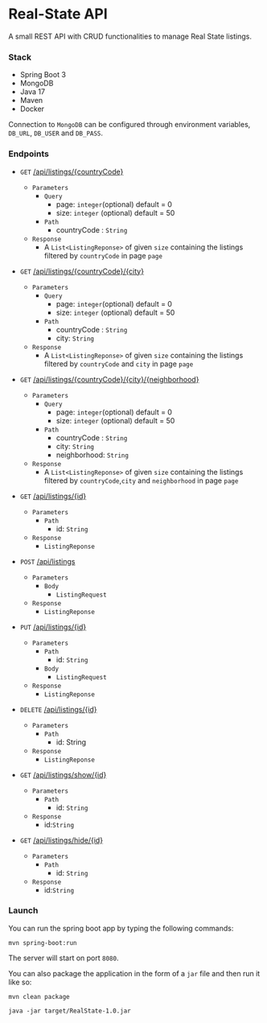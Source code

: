 # Real-State API

A small REST API with CRUD functionalities to manage Real State listings.

### Stack

- Spring Boot 3
- MongoDB
- Java 17
- Maven
- Docker

Connection to `MongoDB` can be configured through environment variables, `DB_URL`, `DB_USER` and `DB_PASS`.

### Endpoints
- `GET` [/api/listings/{countryCode}]()
    - `Parameters`
        - `Query`
            - page: `integer`(optional) default = 0
            - size: `integer` (optional) default = 50
        - `Path`
            - countryCode : `String` 
    - `Response`
        - A `List<ListingReponse>` of given `size` containing the listings filtered by `countryCode` in page `page`


- `GET` [/api/listings/{countryCode}/{city}]()
    - `Parameters`
        - `Query`
            - page: `integer`(optional) default = 0
            - size: `integer` (optional) default = 50
        - `Path`
            - countryCode : `String`
            - city: `String`
  - `Response`
      - A `List<ListingReponse>` of given `size` containing the listings filtered by `countryCode` and `city` in page `page`


- `GET` [/api/listings/{countryCode}/{city}/{neighborhood}]()
    - `Parameters`
        - `Query`
            - page: `integer`(optional) default = 0
            - size: `integer` (optional) default = 50
        - `Path`
            - countryCode : `String`
            - city: `String`
            - neighborhood: `String`
  - `Response`
      - A `List<ListingReponse>` of given `size` containing the listings filtered by `countryCode`,`city` and `neighborhood` in page `page`


- `GET` [/api/listings/{id}]()
    - `Parameters`
        - `Path`
            - id: `String`
    - `Response`
      - `ListingReponse` 


-  `POST` [/api/listings]()
    - `Parameters`
        - `Body`
            -  `ListingRequest`
   - `Response`
       - `ListingReponse`


-  `PUT` [/api/listings/{id}]()
    - `Parameters`
        - `Path`
           - id: `String`
        - `Body`
            -  `ListingRequest`
    - `Response`
        - `ListingReponse`


- `DELETE` [/api/listings/{id}]()
    - `Parameters`
        - `Path`
            - id: String
  - `Response`
      - `ListingReponse`


- `GET` [/api/listings/show/{id}]()
    - `Parameters`
        - `Path`
            - id: `String`
    - `Response`
        - id:`String`


- `GET` [/api/listings/hide/{id}]()
    - `Parameters`
        - `Path`
            - id: `String`
    - `Response`
        - id:`String`

### Launch

You can run the spring boot app by typing the following commands:

```
mvn spring-boot:run
```

The server will start on port `8080`.

You can also package the application in the form of a `jar` file and then run it like so:

```
mvn clean package 

java -jar target/RealState-1.0.jar
```



